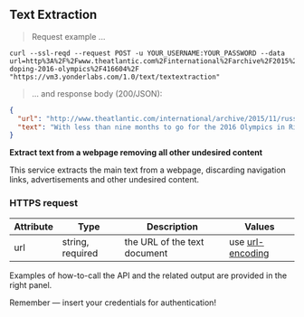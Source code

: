 ## Text Extraction

> Request example ...



```shell
curl --ssl-reqd --request POST -u YOUR_USERNAME:YOUR_PASSWORD --data url=http%3A%2F%2Fwww.theatlantic.com%2Finternational%2Farchive%2F2015%2F11%2Frussia-doping-2016-olympics%2F416604%2F "https://vm3.yonderlabs.com/1.0/text/textextraction"
```

> ... and response body (200/JSON):

```json
{
  "url": "http://www.theatlantic.com/international/archive/2015/11/russia-doping-2016-olympics/416604/", 
  "text": "With less than nine months to go for the 2016 Olympics in Rio de Janeiro, Russia is trying to break a world record in the 90-day sprint. A little more than a week after a commission of the World Anti-Doping Agency (WADA) issued a report that accused Russia of essentially hosting a state-sponsored doping program, Russia launched a task force to rid itself of its doping infection so it may compete in the Olympics. In three months, we will once again go to the international federation to present ourselves as compliant with its standards, Vitaly Mutko, the Russian sports minister, said on Russian television. We hope our team will be reinstated. You may recall that Mutko was one of the many Russian officials to denounce the WADA report last week, calling it baseless and really fictional. But that changed Friday after Russia was provisionally banned from all international track and field competitions. But in an eyebrow-raising deal with the International Olympic Committee in Switzerland last week, Russia could compete in the Olympics if it agrees to punish past offenders, including coaches, officials, and athletes, fixes its program, and fields a clean team. There is skepticism about Russia's ability to clean up its program either by itself or in time for 2016. There have been calls for the investigation into the country's track and field program to expand. A full investigation should be carried out into the failed testing of Russian athletes from ALL sports, one athlete from the most recent Olympics in Sochi, Russia, wrote in a letter to WADA. Those issues as well as the question of whether more countries should be investigated\u2014which was one recommendation of last week's report\u2014are on the docket as WADA meets on Wednesday in Colorado."
}
```

**Extract text from a webpage removing all other undesired content**

This service extracts the main text from a webpage, discarding navigation links, advertisements and other undesired content.

### HTTPS request

Attribute | Type | Description | Values |
--------- | ------- | ----------- | ------ |
url | string, required | the URL of the text document | use [url-encoding](http://www.url-encode-decode.com/)|

Examples of how-to-call the API and the related output are provided in the right panel.

<aside class="success">
Remember — insert your credentials for authentication!
</aside>





